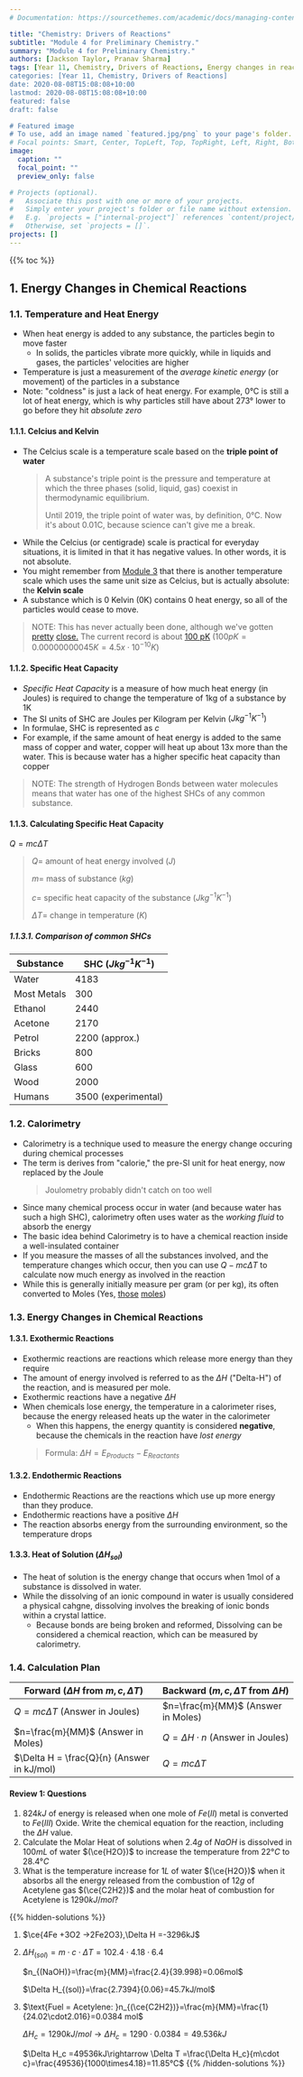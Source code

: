 ```yaml
---
# Documentation: https://sourcethemes.com/academic/docs/managing-content/

title: "Chemistry: Drivers of Reactions"
subtitle: "Module 4 for Preliminary Chemistry."
summary: "Module 4 for Preliminary Chemistry."
authors: [Jackson Taylor, Pranav Sharma]
tags: [Year 11, Chemistry, Drivers of Reactions, Energy changes in reactions, Enthalpy, Hess' Law, Entropy, Gibbs Free Energy]
categories: [Year 11, Chemistry, Drivers of Reactions]
date: 2020-08-08T15:08:08+10:00
lastmod: 2020-08-08T15:08:08+10:00
featured: false
draft: false

# Featured image
# To use, add an image named `featured.jpg/png` to your page's folder.
# Focal points: Smart, Center, TopLeft, Top, TopRight, Left, Right, BottomLeft, Bottom, BottomRight.
image:
  caption: ""
  focal_point: ""
  preview_only: false

# Projects (optional).
#   Associate this post with one or more of your projects.
#   Simply enter your project's folder or file name without extension.
#   E.g. `projects = ["internal-project"]` references `content/project/deep-learning/index.md`.
#   Otherwise, set `projects = []`.
projects: []
---
```


{{% toc %}}

## 1. Energy Changes in Chemical Reactions
### 1.1. Temperature and Heat Energy
- When heat energy is added to any substance, the particles begin to move faster
  - In solids, the particles vibrate more quickly, while in liquids and gases, the particles' velocities are higher
- Temperature is just a measurement of the *average kinetic energy* (or movement) of the particles in a substance
- Note: "coldness" is just a lack of heat energy. For example, 0°C is still a lot of heat energy, which is why particles still have about 273° lower to go before they hit *absolute zero*
#### 1.1.1. Celcius and Kelvin
- The Celcius scale is a temperature scale based on the **triple point of water**
  > A substance's triple point is the pressure and temperature at which the three phases (solid, liquid, gas) coexist in thermodynamic equilibrium.
  >
  > Until 2019, the triple point of water was, by definition, 0°C. Now it's about 0.01C, because science can't give me a break.
- While the Celcius (or centigrade) scale is practical for everyday situations, it is limited in that it has negative values. In other words, it is not absolute.
- You might remember from [Module 3](/post/reactive-chemistry) that there is another temperature scale which uses the same unit size as Celcius, but is actually absolute: the **Kelvin scale**
- A substance which is 0 Kelvin (0K) contains 0 heat energy, so all of the particles would cease to move.
 > NOTE: This has never actually been done, although we've gotten [pretty](https://www.nasa.gov/vision/earth/technologies/biggest_chill.html) [close.](http://scienceline.ucsb.edu/getkey.php?key=225#:~:text=The%20closest%20to%20absolute%20zero%20anyone%20has%20reached,had%20been%20made%20decades%20before%20it%20was%20proven.) The current record is about [100 pK](https://coldatomlab.jpl.nasa.gov/mission/) $(100pK=0.00000000045K=4.5x\cdot10^{-10}K)$
 #### 1.1.2. Specific Heat Capacity
 - *Specific Heat Capacity* is a measure of how much heat energy (in Joules) is required to change the temperature of 1kg of a substance by 1K
 - The SI units of SHC are Joules per Kilogram per Kelvin $(Jkg^{-1}K^{-1})$
 - In formulae, SHC is represented as $c$
  - For example, if the same amount of heat energy is added to the same mass of copper and water, copper will heat up about 13x more than the water. This is because water has a higher specific heat capacity than copper
  > NOTE: The strength of Hydrogen Bonds between water molecules means that water has one of the highest SHCs of any common substance.
#### 1.1.3. Calculating Specific Heat Capacity
$Q=mc\Delta T$
> $Q=$ amount of heat energy involved $(J)$
>
> $m=$ mass of substance $(kg)$
>
> $c=$ specific heat capacity of the substance $(Jkg^{-1}K^{-1})$
>
> $\Delta T=$ change in temperature $(K)$
##### 1.1.3.1. Comparison of common SHCs

| Substance | SHC $(Jkg^{-1}K^{-1})$ |
|-|-|
| Water | 4183 |
| Most Metals | 300 |
| Ethanol | 2440 |
| Acetone | 2170 |
| Petrol | 2200 (approx.) |
| Bricks | 800 |
| Glass | 600 |
| Wood | 2000 |
| Humans | 3500 (experimental) |
### 1.2. Calorimetry
- Calorimetry is a technique used to measure the energy change occuring during chemical processes
- The term is derives from "calorie," the pre-SI unit for heat energy, now replaced by the Joule
  > Joulometry probably didn't catch on too well
- Since many chemical process occur in water (and because water has such a high SHC), calorimetry often uses water as the *working fluid* to absorb the energy
- The basic idea behind Calorimetry is to have a chemical reaction inside a well-insulated container
- If you measure the masses of all the substances involved, and the temperature changes which occur, then you can use $Q-mc\Delta T$ to calculate now much energy as involved in the reaction
- While this is generally initially measure per gram (or per kg), its often converted to Moles (Yes, [t](https://th.bing.com/th/id/OIP.WByv1RYR_rYL3Enw_4CY0gHaGn?pid=Api&rs=1)[h](https://i.pinimg.com/736x/a1/b3/fe/a1b3fecc3b6c6fdd411ec8143fda36a8--mole-day-chemistry-humor.jpg)[o](https://www.thoughtco.com/thmb/EsE5hHQdqTJdB4UkPMtQt92hNyg=/768x0/filters:no_upscale():max_bytes(150000):strip_icc()/chemcat_guacamole-56a130583df78cf772684211.jpg)[s](https://pics.me.me/party-barackisinthehousetonight-i-just-found-this-really-weird-mole-on-11291773.png)[e](http://t-shirtguru.com/product-images/mole-problems-t-shirt-mentalfloss-1.jpg) [moles](https://what-if.xkcd.com/4/))
### 1.3. Energy Changes in Chemical Reactions
#### 1.3.1. Exothermic Reactions
- Exothermic reactions are reactions which release more energy than they require
- The amount of energy involved is referred to as the $\Delta H$ ("Delta-H") of the reaction, and is measured per mole.
- Exothermic reactions have a negative $\Delta H$
- When chemicals lose energy, the temperature in a calorimeter rises, because the energy released heats up the water in the calorimeter
  - When this happens, the energy quantity is considered **negative**, because the chemicals in the reaction have *lost energy*
  > $\text{Formula: }\Delta H=E_{Products}-E_{Reactants}$
#### 1.3.2. Endothermic Reactions
- Endothermic Reactions are the reactions which use up more energy than they produce.
- Endothermic reactions have a positive $\Delta H$
- The reaction absorbs energy from the surrounding environment, so the temperature drops
#### 1.3.3. Heat of Solution $(\Delta H_{sol})$
- The heat of solution is the energy change that occurs when 1mol of a substance is dissolved in water.
- While the dissolving of an ionic compound in water is usually considered a physical cahgne, dissolving involves the breaking of ionic bonds within a crystal lattice.
  - Because bonds are being broken and reformed, Dissolving can be considered a chemical reaction, which can be measured by calorimetry.
### 1.4. Calculation Plan
| Forward $(\Delta H\text{ from }m,c,\Delta T)$ | Backward $(m,c,\Delta T\text{ from }\Delta H)$ |
|-|-|
| $Q=mc\Delta T$ (Answer in Joules) | $n=\frac{m}{MM}$ (Answer in Moles) |
| $n=\frac{m}{MM}$ (Answer in Moles) | $Q=\Delta H \cdot n$ (Answer in Joules) |
| $\Delta H = \frac{Q}{n} (Answer in kJ/mol) | $Q=mc\Delta T$ |

#### Review 1: Questions
1) $824kJ$ of energy is released when one mole of $Fe(II)$ metal is converted to $Fe(III)$ Oxide. Write the chemical equation for the reaction, including the $\Delta H$ value.
2) Calculate the Molar Heat of solutions when $2.4g$ of $NaOH$ is dissolved in $100mL$ of water $(\ce{H2O})$ to increase the temperature from $22°C$ to $28.4°C$
3) What is the temperature increase for $1L$ of water $(\ce{H2O})$ when it absorbs all the energy released from the combustion of $12g$ of Acetylene gas $(\ce{C2H2})$ and the molar heat of combustion for Acetylene is $1290kJ/mol ?$

{{% hidden-solutions %}}
1) $\ce{4Fe +3O2 ->2Fe2O3},\Delta H =-3296kJ$
2) $\Delta H_{(sol)}=m\cdot c \cdot \Delta T=102.4\cdot4.18\cdot6.4$

    $n_{(NaOH)}=\frac{m}{MM}=\frac{2.4}{39.998}=0.06mol$

    $\Delta H_{(sol)}=\frac{2.7394}{0.06}=45.7kJ/mol$
3) $\text{Fuel = Acetylene: }n_{(\ce{C2H2})}=\frac{m}{MM}=\frac{1}{24.02\cdot2.016}=0.0384 mol$

    $\Delta H_c =1290 kJ/mol \rightarrow \Delta H_c =1290\cdot 0.0384=49.536kJ$

    $\Delta H_c =49536kJ\rightarrow \Delta T =\frac{\Delta H_c}{m\cdot c}=\frac{49536}{1000\times4.18}=11.85°C$
{{% /hidden-solutions %}}

<!---# References-->
<!--HW: Q7,8,9,10 from molar heat of solutions.-->
